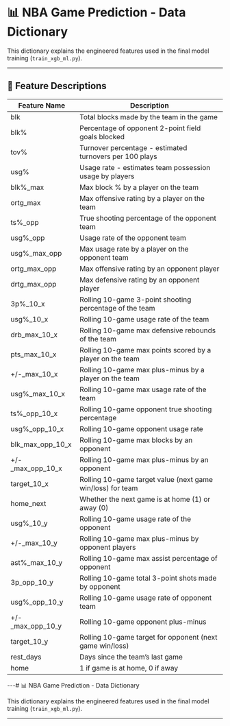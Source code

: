 # 📊 NBA Game Prediction - Data Dictionary

This dictionary explains the engineered features used in the final model training (`train_xgb_ml.py`).

---

## 🧠 Feature Descriptions

| Feature Name          | Description |
|-----------------------|-------------|
| blk                  | Total blocks made by the team in the game |
| blk%                 | Percentage of opponent 2-point field goals blocked |
| tov%                 | Turnover percentage - estimated turnovers per 100 plays |
| usg%                 | Usage rate - estimates team possession usage by players |
| blk%_max             | Max block % by a player on the team |
| ortg_max             | Max offensive rating by a player on the team |
| ts%_opp              | True shooting percentage of the opponent team |
| usg%_opp             | Usage rate of the opponent team |
| usg%_max_opp         | Max usage rate by a player on the opponent team |
| ortg_max_opp         | Max offensive rating by an opponent player |
| drtg_max_opp         | Max defensive rating by an opponent player |
| 3p%_10_x             | Rolling 10-game 3-point shooting percentage of the team |
| usg%_10_x            | Rolling 10-game usage rate of the team |
| drb_max_10_x         | Rolling 10-game max defensive rebounds of the team |
| pts_max_10_x         | Rolling 10-game max points scored by a player on the team |
| +/-_max_10_x         | Rolling 10-game max plus-minus by a player on the team |
| usg%_max_10_x        | Rolling 10-game max usage rate of the team |
| ts%_opp_10_x         | Rolling 10-game opponent true shooting percentage |
| usg%_opp_10_x        | Rolling 10-game opponent usage rate |
| blk_max_opp_10_x     | Rolling 10-game max blocks by an opponent |
| +/-_max_opp_10_x     | Rolling 10-game max plus-minus by an opponent |
| target_10_x          | Rolling 10-game target value (next game win/loss) for team |
| home_next            | Whether the next game is at home (1) or away (0) |
| usg%_10_y            | Rolling 10-game usage rate of the opponent |
| +/-_max_10_y         | Rolling 10-game max plus-minus by opponent players |
| ast%_max_10_y        | Rolling 10-game max assist percentage of opponent |
| 3p_opp_10_y          | Rolling 10-game total 3-point shots made by opponent |
| usg%_opp_10_y        | Rolling 10-game usage rate of opponent team |
| +/-_max_opp_10_y     | Rolling 10-game opponent plus-minus |
| target_10_y          | Rolling 10-game target for opponent (next game win/loss) |
| rest_days            | Days since the team’s last game |
| home                 | 1 if game is at home, 0 if away |

---# 📊 NBA Game Prediction - Data Dictionary

This dictionary explains the engineered features used in the final model training (`train_xgb_ml.py`).

---